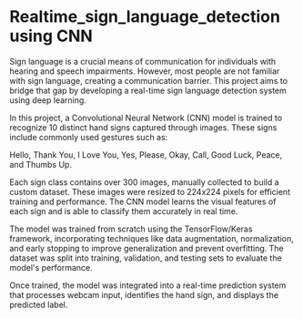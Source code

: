 # Realtime_sign_language_detection using CNN



Sign language is a crucial means of communication for individuals with hearing and speech impairments. However, most people are not familiar with sign language, creating a communication barrier. This project aims to bridge that gap by developing a real-time sign language detection system using deep learning.

In this project, a Convolutional Neural Network (CNN) model is trained to recognize 10 distinct hand signs captured through images. These signs include commonly used gestures such as:

Hello, Thank You, I Love You, Yes, Please, Okay, Call, Good Luck, Peace, and Thumbs Up.

Each sign class contains over 300 images, manually collected to build a custom dataset. These images were resized to 224x224 pixels for efficient training and performance. The CNN model learns the visual features of each sign and is able to classify them accurately in real time.

The model was trained from scratch using the TensorFlow/Keras framework, incorporating techniques like data augmentation, normalization, and early stopping to improve generalization and prevent overfitting. The dataset was split into training, validation, and testing sets to evaluate the model's performance.

Once trained, the model was integrated into a real-time prediction system that processes webcam input, identifies the hand sign, and displays the predicted label.
